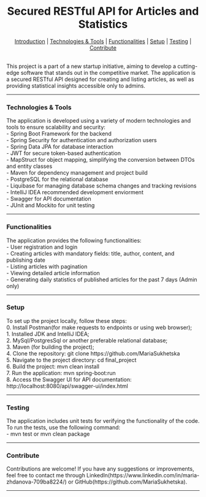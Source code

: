 <div align="center">
    <h1> Secured RESTful API for Articles and Statistics </h1>
</div>

<div align="center">
    <a href="#introduction">Introduction</a> |
    <a href="#technologies">Technologies & Tools</a> |
    <a href="#functionalities">Functionalities</a> |
    <a href="#setup">Setup</a> |
    <a href="#testing">Testing</a> |
    <a href="#contribute">Contribute</a>
</div>

<div id="introduction">
    <br>
    <p>
        This project is a part of a new startup initiative, aiming to develop a cutting-edge software that stands out in the competitive 
        market. The application is a secured RESTful API designed for creating and listing articles, as well as providing statistical insights 
        accessible only to admins.
    </p>
</div>
<hr>

<div id="technologies">
    <h3> Technologies & Tools </h3>
    <p>
        The application is developed using a variety of modern technologies and tools to ensure scalability and security:
        <br> - Spring Boot Framework for the backend
        <br> - Spring Security for authentication and authorization users
        <br> - Spring Data JPA for database interaction
        <br> - JWT for secure token-based authentication 
        <br> - MapStruct for object mapping, simplifying the conversion between DTOs and entity classes
        <br> - Maven for dependency management and project build
        <br> - PostgreSQL for the relational database
        <br> - Liquibase for managing database schema changes and tracking revisions
        <br> - IntelliJ IDEA recommended development enviorment
        <br> - Swagger for API documentation
        <br> - JUnit and Mockito for unit testing
    </p>
</div>
<hr>

<div id="functionalities">
    <h3> Functionalities </h3>
    <p>
        The application provides the following functionalities:
        <br> - User registration and login
        <br> - Creating articles with mandatory fields: title, author, content, and publishing date
        <br> - Listing articles with pagination
        <br> - Viewing detailed article information
        <br> - Generating daily statistics of published articles for the past 7 days (Admin only)
    </p>
</div>
<hr>

<div id="setup">
    <h3> Setup </h3>
    <p>
        To set up the project locally, follow these steps:
        <br> 0. Install Postman(for make requests to endpoints or using web browser);
        <br> 1. Installed JDK and IntelliJ IDEA;
        <br> 2. MySql/PostgresSql or another preferable relational database;
        <br> 3. Maven (for building the project);
        <br> 4. Clone the repository: git clone https://github.com/MariaSukhetska
        <br> 5. Navigate to the project directory: cd final_project
        <br> 6. Build the project: mvn clean install
        <br> 7. Run the application: mvn spring-boot:run
        <br> 8. Access the Swagger UI for API documentation: http://localhost:8080/api/swagger-ui/index.html 
</p>
</div>
<hr>

<div id="testing">
    <h3> Testing </h3>
    <p>
        The application includes unit tests for verifying the functionality of the code. To run the tests, use the following command:
        <br> - mvn test or mvn clean package
    </p>
</div>
<hr>

<div id="contribute">
    <h3> Contribute </h3>
    <p>
        Contributions are welcome! If you have any suggestions or improvements, feel free to contact me 
        through LinkedIn(https://www.linkedin.com/in/maria-zhdanova-709ba8224/) or GitHub(https://github.com/MariaSukhetska).
    </p>
</div>
<hr>
